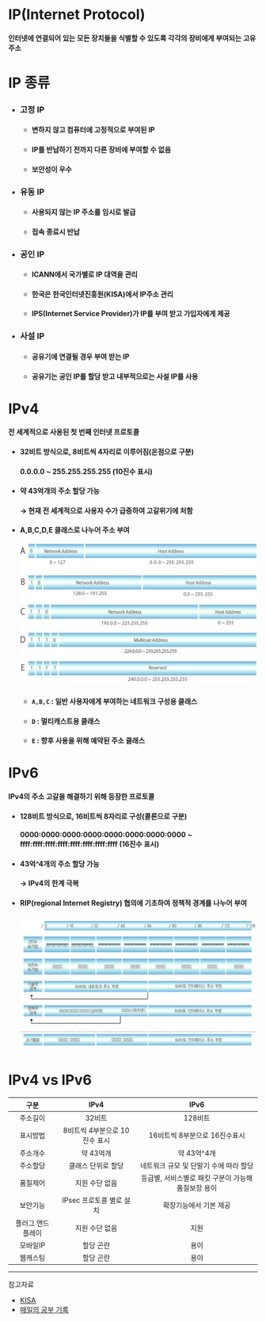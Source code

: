 # IP(Internet Protocol)
#### 인터넷에 연결되어 있는 모든 장치들을 식별할 수 있도록 각각의 장비에게 부여되는 고유주소

# IP 종류
* ### 고정 IP
  * #### 변하지 않고 컴퓨터에 고정적으로 부여된 IP
  * #### IP를 반납하기 전까지 다른 장비에 부여할 수 없음
  * #### 보안성이 우수
* ### 유동 IP
  * #### 사용되지 않는 IP 주소를 임시로 발급
  * #### 접속 종료시 반납
* ### 공인 IP
  * #### ICANN에서 국가별로 IP 대역을 관리
  * #### 한국은 한국인터넷진흥원(KISA)에서 IP주소 관리
  * #### IPS(Internet Service Provider)가 IP를 부여 받고 가입자에게 제공
* ### 사설 IP
  * #### 공유기에 연결될 경우 부여 받는 IP
  * #### 공유기는 공인 IP를 할당 받고 내부적으로는 사설 IP를 사용

# IPv4
#### 전 세계적으로 사용된 첫 번째 인터넷 프로토콜
* #### 32비트 방식으로, 8비트씩 4자리로 이루어짐(온점으로 구분)
  #### 0.0.0.0 ~ 255.255.255.255 (10진수 표시)
* #### 약 43억개의 주소 할당 가능
  #### → 현재 전 세계적으로 사용자 수가 급증하여 고갈위기에 처함
* #### A,B,C,D,E 클래스로 나누어 주소 부여
  ![](../CS_IMG/IPv4.jpg)
  * #### `A,B,C` : 일반 사용자에게 부여하는 네트워크 구성용 클래스
  * #### `D` : 멀티캐스트용 클래스
  * #### `E` : 향후 사용을 위해 예약된 주소 클래스

# IPv6
#### IPv4의 주소 고갈을 해결하기 위해 등장한 프로토콜
* #### 128비트 방식으로, 16비트씩 8자리로 구성(콜론으로 구분)
  #### 0000:0000:0000:0000:0000:0000:0000:0000 ~ ffff:ffff:ffff:ffff:ffff:ffff:ffff:ffff (16진수 표시)
* #### 43억^4개의 주소 할당 가능
  #### → IPv4의 한계 극복
* #### RIP(regional Internet Registry) 협의에 기초하여 정책적 경계를 나누어 부여
  ![](../CS_IMG/IPv6.gif)

# IPv4 vs IPv6
|  구분  |IPv4|IPv6|
|:----:|:---:|:---:|
| 주소길이 |32비트|128비트|
| 표시방법 |8비트씩 4부분으로 10진수 표시|16비트씩 8부분으로 16진수표시|
|주소개수|약 43억개|약 43억^4개|
|주소할당|클래스 단위로 할당|네트워크 규모 및 단말기 수에 따라 할당|
|품질제어|지원 수단 없음|등급별, 서비스별로 패킷 구분이 가능해 품질보장 용이|
|보안기능|IPsec 프로토콜 별로 설치|확장기능에서 기본 제공|
|플러그 앤드 플레이|지원 수단 없음|지원|
|모바일IP|할당 곤란|용이|
|웹캐스팅|할당 곤란|용이|

<hr/>

참고자료
* [KISA](https://xn--3e0bx5euxnjje69i70af08bea817g.xn--3e0b707e/jsp/resources/ipv6Info.jsp)
* [매일의 공부 기록](https://study-recording.tistory.com/7)